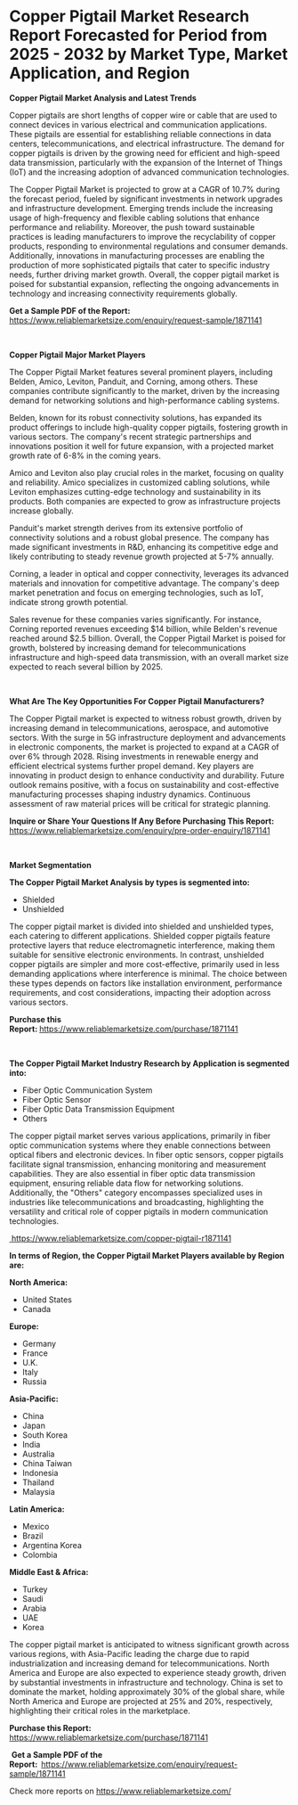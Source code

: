 <p><h1>Copper Pigtail Market Research Report Forecasted for Period from 2025 -  2032 by Market Type, Market Application, and Region</h1></p><p><strong>Copper Pigtail Market Analysis and Latest Trends</strong></p>
<p><p>Copper pigtails are short lengths of copper wire or cable that are used to connect devices in various electrical and communication applications. These pigtails are essential for establishing reliable connections in data centers, telecommunications, and electrical infrastructure. The demand for copper pigtails is driven by the growing need for efficient and high-speed data transmission, particularly with the expansion of the Internet of Things (IoT) and the increasing adoption of advanced communication technologies.</p><p>The Copper Pigtail Market is projected to grow at a CAGR of 10.7% during the forecast period, fueled by significant investments in network upgrades and infrastructure development. Emerging trends include the increasing usage of high-frequency and flexible cabling solutions that enhance performance and reliability. Moreover, the push toward sustainable practices is leading manufacturers to improve the recyclability of copper products, responding to environmental regulations and consumer demands. Additionally, innovations in manufacturing processes are enabling the production of more sophisticated pigtails that cater to specific industry needs, further driving market growth. Overall, the copper pigtail market is poised for substantial expansion, reflecting the ongoing advancements in technology and increasing connectivity requirements globally.</p></p>
<p><strong>Get a Sample PDF of the Report:&nbsp;</strong> <a href="https://www.reliablemarketsize.com/enquiry/request-sample/1871141?utm_campaign=2337&utm_medium=2&utm_source=Github&utm_content=ia&utm_term=06042025&utm_id=copper-pigtail">https://www.reliablemarketsize.com/enquiry/request-sample/1871141</a></p>
<p>&nbsp;</p>
<p><strong>Copper Pigtail Major Market Players</strong></p>
<p><p>The Copper Pigtail Market features several prominent players, including Belden, Amico, Leviton, Panduit, and Corning, among others. These companies contribute significantly to the market, driven by the increasing demand for networking solutions and high-performance cabling systems.</p><p>Belden, known for its robust connectivity solutions, has expanded its product offerings to include high-quality copper pigtails, fostering growth in various sectors. The company's recent strategic partnerships and innovations position it well for future expansion, with a projected market growth rate of 6-8% in the coming years.</p><p>Amico and Leviton also play crucial roles in the market, focusing on quality and reliability. Amico specializes in customized cabling solutions, while Leviton emphasizes cutting-edge technology and sustainability in its products. Both companies are expected to grow as infrastructure projects increase globally.</p><p>Panduit's market strength derives from its extensive portfolio of connectivity solutions and a robust global presence. The company has made significant investments in R&D, enhancing its competitive edge and likely contributing to steady revenue growth projected at 5-7% annually.</p><p>Corning, a leader in optical and copper connectivity, leverages its advanced materials and innovation for competitive advantage. The company's deep market penetration and focus on emerging technologies, such as IoT, indicate strong growth potential.</p><p>Sales revenue for these companies varies significantly. For instance, Corning reported revenues exceeding $14 billion, while Belden's revenue reached around $2.5 billion. Overall, the Copper Pigtail Market is poised for growth, bolstered by increasing demand for telecommunications infrastructure and high-speed data transmission, with an overall market size expected to reach several billion by 2025.</p></p>
<p>&nbsp;</p>
<p><strong>What Are The Key Opportunities For Copper Pigtail Manufacturers?</strong></p>
<p><p>The Copper Pigtail market is expected to witness robust growth, driven by increasing demand in telecommunications, aerospace, and automotive sectors. With the surge in 5G infrastructure deployment and advancements in electronic components, the market is projected to expand at a CAGR of over 6% through 2028. Rising investments in renewable energy and efficient electrical systems further propel demand. Key players are innovating in product design to enhance conductivity and durability. Future outlook remains positive, with a focus on sustainability and cost-effective manufacturing processes shaping industry dynamics. Continuous assessment of raw material prices will be critical for strategic planning.</p></p>
<p><strong>Inquire or Share Your Questions If Any Before Purchasing This Report:</strong> <a href="https://www.reliablemarketsize.com/enquiry/pre-order-enquiry/1871141?utm_campaign=2337&utm_medium=2&utm_source=Github&utm_content=ia&utm_term=06042025&utm_id=copper-pigtail">https://www.reliablemarketsize.com/enquiry/pre-order-enquiry/1871141</a></p>
<p>&nbsp;</p>
<p><strong>Market Segmentation</strong></p>
<p><strong>The Copper Pigtail Market Analysis by types is segmented into:</strong></p>
<p><ul><li>Shielded</li><li>Unshielded</li></ul></p>
<p><p>The copper pigtail market is divided into shielded and unshielded types, each catering to different applications. Shielded copper pigtails feature protective layers that reduce electromagnetic interference, making them suitable for sensitive electronic environments. In contrast, unshielded copper pigtails are simpler and more cost-effective, primarily used in less demanding applications where interference is minimal. The choice between these types depends on factors like installation environment, performance requirements, and cost considerations, impacting their adoption across various sectors.</p></p>
<p><strong>Purchase this Report:&nbsp;</strong><a href="https://www.reliablemarketsize.com/purchase/1871141?utm_campaign=2337&utm_medium=2&utm_source=Github&utm_content=ia&utm_term=06042025&utm_id=copper-pigtail">https://www.reliablemarketsize.com/purchase/1871141</a></p>
<p>&nbsp;</p>
<p><strong>The Copper Pigtail Market Industry Research by Application is segmented into:</strong></p>
<p><ul><li>Fiber Optic Communication System</li><li>Fiber Optic Sensor</li><li>Fiber Optic Data Transmission Equipment</li><li>Others</li></ul></p>
<p><p>The copper pigtail market serves various applications, primarily in fiber optic communication systems where they enable connections between optical fibers and electronic devices. In fiber optic sensors, copper pigtails facilitate signal transmission, enhancing monitoring and measurement capabilities. They are also essential in fiber optic data transmission equipment, ensuring reliable data flow for networking solutions. Additionally, the "Others" category encompasses specialized uses in industries like telecommunications and broadcasting, highlighting the versatility and critical role of copper pigtails in modern communication technologies.</p></p>
<p><a href="https://www.reliablemarketsize.com/copper-pigtail-r1871141?utm_campaign=2337&utm_medium=2&utm_source=Github&utm_content=ia&utm_term=06042025&utm_id=copper-pigtail">&nbsp;https://www.reliablemarketsize.com/copper-pigtail-r1871141</a></p>
<p><strong>In terms of Region, the Copper Pigtail Market Players available by Region are:</strong></p>
<p>
    <p> <strong> North America: </strong>
        <ul>
            <li>United States</li>
            <li>Canada</li>
        </ul>
        </p> 
    <p> <strong> Europe: </strong>
        <ul>
            <li>Germany</li>
            <li>France</li>
            <li>U.K.</li>
            <li>Italy</li>
            <li>Russia</li>
        </ul>
        </p> 
    <p> <strong> Asia-Pacific: </strong>
        <ul>
            <li>China</li>
            <li>Japan</li>
            <li>South Korea</li>
            <li>India</li>
            <li>Australia</li>
            <li>China Taiwan</li>
            <li>Indonesia</li>
            <li>Thailand</li>
            <li>Malaysia</li>
        </ul>
        </p> 
    <p> <strong> Latin America: </strong>
        <ul>
            <li>Mexico</li>
            <li>Brazil</li>
            <li>Argentina Korea</li>
            <li>Colombia</li>
        </ul>
        </p> 
    <p> <strong> Middle East & Africa: </strong>
        <ul>
            <li>Turkey</li>
            <li>Saudi</li>
            <li>Arabia</li>
            <li>UAE</li>
            <li>Korea</li>
        </ul>
    </p>
    </p>
<p><p>The copper pigtail market is anticipated to witness significant growth across various regions, with Asia-Pacific leading the charge due to rapid industrialization and increasing demand for telecommunications. North America and Europe are also expected to experience steady growth, driven by substantial investments in infrastructure and technology. China is set to dominate the market, holding approximately 30% of the global share, while North America and Europe are projected at 25% and 20%, respectively, highlighting their critical roles in the marketplace.</p></p>
<p><strong>Purchase this Report: </strong><a href="https://www.reliablemarketsize.com/purchase/1871141?utm_campaign=2337&utm_medium=2&utm_source=Github&utm_content=ia&utm_term=06042025&utm_id=copper-pigtail">https://www.reliablemarketsize.com/purchase/1871141</a></p>
<p>&nbsp;<strong>Get a Sample PDF of the Report:&nbsp;&nbsp;</strong><a href="https://www.reliablemarketsize.com/enquiry/request-sample/1871141?utm_campaign=2337&utm_medium=2&utm_source=Github&utm_content=ia&utm_term=06042025&utm_id=copper-pigtail">https://www.reliablemarketsize.com/enquiry/request-sample/1871141</a></p>
<p><strong></strong></p>
<p>Check more reports on <a href="https://www.reliablemarketsize.com/?utm_campaign=2337&utm_medium=2&utm_source=Github&utm_content=ia&utm_term=06042025&utm_id=copper-pigtail">https://www.reliablemarketsize.com/</a></p>